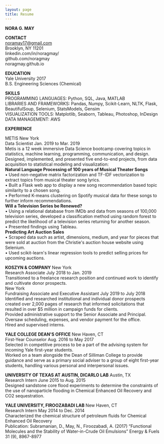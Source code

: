 ```yaml
---
layout: page
title: Resume
---
```


**NORA G. MAY**


**CONTACT**   
noramay17@gmail.com      
Brooklyn, NY 11201   
linkedin.com/in/noragmay/    
github.com/noragmay    
noragmay.github.io    

**EDUCATION**    
Yale University 2017    
B.S. Engineering Sciences (Chemical)    

**SKILLS**      
PROGRAMMING LANGUAGES: Python, SQL, Java, MATLAB    
LIBRARIES AND FRAMEWORKS: Pandas, Numpy, Scikit-Learn, NLTK, Flask, BeautifulSoup, Selenium, StatsModels, Gensim    
VISUALIZATION TOOLS: Matplotlib, Seaborn, Tableau, Photoshop, InDesign    
DATA MANAGEMENT: AWS    
     
**EXPERIENCE**   

METIS 												 		New York   
Data Scientist												Jan. 2019 to Mar. 2019   
Metis is a 12 week immersive Data Science bootcamp covering topics in statistics, machine learning, programming, communication, and design. Designed, implemented, and presented five end-to-end projects, from data acquisition to statistical modeling and visualization:    
**Natural Language Processing of 100 years of Musical Theater Songs**    
•	Used non-negative matrix factorization and TF-IDF vectorization to extract topics from musical theater song lyrics.    
•	Built a Flask web app to display a new song recommendation based topic similarity to a chosen song.    
•	Performed K-means clustering on Spotify musical data for these songs to further inform recommendations.    
**Will a Television Series be Renewed?**    
•	Using a relational database from IMDb and data from seasons of 100,000 television series, developed a classification method using random forest to predict the likelihood of a television series returning for another season.    
•	Presented findings using Tableau.    
**Predicting Art Auction Sales**    
•	Scraped data such as artist, dimensions, medium, and year for pieces that were sold at auction from the Christie's auction house website using Selenium.   
•	Used scikit-learn's linear regression tools to predict selling prices for upcoming auctions.   

**KOSZYN & COMPANY** 										New York   
Research Associate 										 	July 2018 to Jan. 2019   
Transitioned to a freelance research position and continued work to identify and cultivate donor prospects.    	 
															New York   
Fundraising Associate and Executive Assistant 				July 2019 to July 2018   
Identified and researched institutional and individual donor prospects created over 2,000 pages of research that informed solicitations that resulted in over $5 million in campaign funds for clients.    
Provided administrative support to the Senior Associate and Principal.    
Oversaw scheduling, expenses, and vendor payment for the office.    
Hired and supervised interns.    

**YALE COLLEGE DEAN'S OFFICE** 								New Haven, CT    
First-Year Counselor 										Aug. 2016 to May 2017   
Selected in competitive process to be a part of the advising system for incoming Yale first-year students.    	  
Worked on a team alongside the Dean of Silliman College to provide guidance and serve as a primary social adviser to a group of eight first-year students, handling various personal and interpersonal issues.    

**UNIVERSITY OF TEXAS AT AUSTIN, DICARLO LAB** 				Austin, TX    
Research Intern 											June 2015 to Aug. 2015    
Designed sandstone core flood experiments to determine the constraints of the use of nanoparticle flooding in Chemical Enhanced Oil Recovery and CO2 sequestration.    

**YALE UNIVERSITY, FIROOZABADI LAB**						New Haven, CT    
Research Intern 											May 2014 to Dec. 2014    
Characterized the chemical structure of petroleum fluids for Chemical Enhanced Oil Recovery    
Publication: Subramanian, D., May, N., Firoozabadi, A. (2017) “Functional Molecules and the Stability of Water-in-Crude Oil Emulsions” Energy & Fuels 31 (9), 8967-8977   
